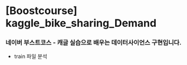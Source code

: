 # [Boostcourse] kaggle_bike_sharing_Demand

### 네이버 부스트코스 - 캐글 실습으로 배우는 데이터사이언스 구현입니다.

- train 파일 분석
